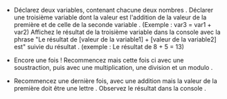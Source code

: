 * Déclarez deux variables, contenant chacune deux nombres .
Déclarer une troisième variable dont la valeur est l'addition de la valeur de la première et de celle de la seconde variable . (Exemple : var3 = var1 + var2)
Affichez le résultat de la troisième variable dans la console avec la phrase "Le résultat de [valeur de la variable1] + [valeur de la variable2] est" suivie du résultat .
(exemple : Le résultat de 8 + 5 = 13)

* Encore une fois ! Recommencez mais cette fois ci avec une soustraction, puis avec une multiplication, une division et un modulo .

* Recommencez une dernière fois, avec une addition mais la valeur de la première doit être une lettre . Observez le résultat dans la console .
